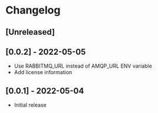 # Changelog

## [Unreleased]


## [0.0.2] - 2022-05-05
* Use RABBITMQ_URL instead of AMQP_URL ENV variable
* Add license information

## [0.0.1] - 2022-05-04
* Initial release
